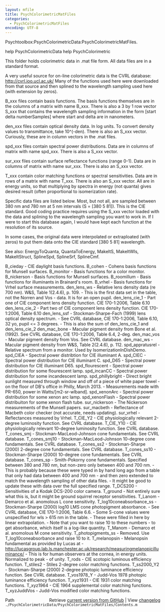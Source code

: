 ```yaml
---
layout: mfile
title: PsychColorimetricMatFiles
categories:
  - PsychColorimetricMatFiles
encoding: UTF-8
---
```


Psychtoolbox:PsychColorimetricData:PsychColorimetricMatFiles.

help PsychColorimetricData
help PsychColorimetric

This folder holds colorimetric data in .mat file form.
All data files are in a standard format.

A very useful source for on-line
colorimetric data is the CVRL database:
  http://cvrl.ioo.ucl.ac.uk/
Many of the functions used here were downloaded from
that source and then splined to the wavelength sampling
used here (with extension by zeros).

  B\_xxx files contain basis functions.  The basis functions themselves
    are in the columns of a matrix with name B\_xxx.  There is also
    a 3 by 1 row vector S\_xxx that contains the wavelength sampling
    information in the form [start delta numberSamples] where start
    and delta are in nanometers.

  den\_xxx files contain optical density data.  In log units.  To
    convert density values to transmittance, take 10^(-den).  There
    is also an S\_xxx vector.  Curiously, these are in column vectors
    in the .mat files.

  spd\_xxx files contain spectral power distributions.  Data are in
    columns of matrix with name spd\_xxx.  There is also a S\_xxx
    vector.

  sur\_xxx files contain surface reflectance functions (range 0-1).  Data
    are in columns of matrix with name sur\_xxx.  There is also an S\_xxx
    vector.

  T\_xxx contain color matching functions or spectral sensitivities.  Data
     are in rows of a matrix with name T\_xxx.  There is also an S\_xxx
     vector.  All are in energy units, so that multiplying by spectra in
     energy (not quanta) gives desired result (often proportional to
     isomerization rate).

 Specific data files are listed below.  Most, but not all, are sampled
 between 380 nm and 780 nm at 5 nm intervals (S = [380 5 81]).  This is
 the CIE standard.  Good coding practice requires using the S\_xxx vector
 loaded with the data and splining to the wavelength sampling you want to work
 in.  If I were to start this database again, I would have kept each function
 at the resolution of its source.

 In some cases, the original data were interpolated or extraploated (with zeros)
 to put them data onto the CIE standard [380 5 81] wavelength.

 See also: EnergyToQuanta, QuantaToEnergy, MakeItS, MakeItWls, MakeItStruct,
   SplineSpd, SplineSrf, SplineCmf.

  B\_cieday            - CIE daylight basis functions.
  B\_cohen             - Cohens basis functions for Munsell surfaces.
  B\_monitor           - Basis functions for a color monitor.
  B\_nickerson         - Basis functions for Munsell surfaces.
  B\_roomillum         - Basis functions for illuminants in Brainard's room.
  B\_vrhel             - Basis functions for Vrhel surface measurements.
  den\_lens\_ws         - Relative lens density data (re 700 nm).  W&S, Table 1(2.4.6), p. 109.
                      \-   This is the first data set in the table, not the Norren and Vos
                      \-   data.  It is for an open pupil.
  den\_lens\_cie\_1      - Part one of CIE component lens density function. CIE 170-1:2006, Table 6.10
  den\_lens\_cie\_2      - Part two of CIE component lens density function. CIE 170-1:2006, Table 6.10
  den\_lens\_ssf        - Stockman-Sharpe-Fach (1999) lens optical density spectrum.
                      \-   See CVRL database, CIE 170-1:2006, Table 6.10, 32 yo, pupil <= 3 degrees.
                      \-   This is also the sum of den\_lens\_cie\_1 and den\_lens\_cie\_2
  den\_mac\_bone        - Macular pigment density from Bone et al. (1992).  See CVRL database, CIE 170-1:2006, Table 6.4, 2-deg.
  den\_mac\_vos         - Macular pigment density from Vos.  See CVRL database.
  den\_mac\_ws          - Macular pigment density from W&S, Table 2(2.4.6), p. 112.
  spd\_appratusrel     - Relative spectrum from a monitor.  Used by IsomerizationInDishDemo.
  spd\_CIEA            - Spectral power distribtion for CIE illuminant A.
  spd\_CIEC            - Spectral power distribution for CIE illuminant C.
  spd\_D65             - Spectral power distribution for CIE illuminant D65.
  spd\_flourescent     - Spectral power distribution for some flourescent lamp.
  spd\_incanCC         - Spectral power distribution for some incandescent lamp.
  spd\_phillybright    - Direct bright sunlight measured through window and off of a piece of white paper towel
                      \-   on the floor of DB's office in Philly, March 2013.
                      \-   Measurements made with PR-650, power in Watts/[m2-sr-wlband].
  spd\_xenonArc        - Spectral power distribution for some xenon arc lamp.
  spd\_xenonFlash      - Spectral power distribuiton for some xenon flash tube.
  sur\_nickerson       - The Nickerson measurements of the Munsell papers.
  sur\_macbeth         - Reflectance of Macbeth color checker (not accurate, needs updating).
  sur\_vrhel           - Reflectances measured by Vrhel.
  T\_CIE\_Y2            - CIE physiologically relevant 2-degree luminosity function.  See CVRL database.
  T\_CIE\_Y10           - CIE physiologically relevant 10-degree luminosity function.  See CVRL database.
  T\_cones\_smj         - Stockman-MacLeod-Johnson cone fundamentals.  See CVRL database.
  T\_cones\_smj10       - Stockman-MacLeod-Johnson 10-degree cone fundamentals.  See CVRL database.
  T\_cones\_ss2         - Stockman-Sharpe (2000) 2-degree cone fundamentals.  See CVRL database.
  T\_cones\_ss10        - Stockman-Sharpe (2000) 10-degree cone fundamentals.  See CVRL database.
  T\_cones\_sp          - Smith-Pokorny cone fundamentals.  Specified between 380 and 780 nm, but non-zero only between 400 and 700 nm.
                      \-   This is probably because these were typed in by hand long ago from a table that only had data between 400 and 700 nm
                      \-   and then zero extended to match the wavelength sampling of other data files.
                      \-   It might be good to update these with data over the full specified range.
  T\_DCS200            - Sensitivities of a Kodak DCS-200 color camera.
  T\_ground            - Not entirely sure what this is, but it might be ground squirrel receptor sensitivities.
  T\_Lanom             - Demarco et al. anomolous L cone sensitivity.
  T\_log10coneabsorbance\_ss - Stockman-Sharpe (2000) log10 LMS cone photopigment absorbance.
                      \-   See CVRL database, CIE 170-1:2006, Table 6.6.
                      \-   Some S-cone values were unspecified for wls \> 615 nm in the table.
                      \-   These were filled in here by linear extrapolation.
                      \-   Note that you want to raise 10 to these numbers
                      \-   to get absorbance, which itself is a log-like quantity.
  T\_Manom             - Demarco et al. anomolous M cone sensitivity.
  T\_photopigments\_ss  - Removed.  Use T\_log10coneabsorbance and raise 10 to it.
  T\_melanopsin        - Melanopsin fundamental as provided by Lucas at
                      \-   http://lucasgroup.lab.ls.manchester.ac.uk/research/measuringmelanopicilluminance/
                      \-   This is for human observers at the cornea, in energy units.  Normalized to peak
                      \-   of unity.
  T\_rods              - CIE scotopic luminous efficiency function.
  T\_stiles2           - Stiles 2-degree color matching functions.
  T\_ss2000\_Y2         - Stockman-Sharpe (2000) 2-degree photopic luminance efficiency function.  See CVRL database.
  T\_vos1978\_Y         - Judd-Vos 1978 photopic luminance efficiency function.
  T\_xyz1931           - CIE 1931 color matching functions.
  T\_xyz1964           - CIE 1964 supplemental color matching functions.
  T\_xyzJuddVos        - Judd-Vos modified color matching functions.


<div class="code_header" style="text-align:right;">
  <span style="float:left;">Path&nbsp;&nbsp;</span> <span class="counter">Retrieve <a href=
  "https://raw.github.com/Psychtoolbox-3/Psychtoolbox-3/beta/./PsychColorimetricData/PsychColorimetricMatFiles/Contents.m">current version from GitHub</a> | View <a href=
  "https://github.com/Psychtoolbox-3/Psychtoolbox-3/commits/beta/./PsychColorimetricData/PsychColorimetricMatFiles/Contents.m">changelog</a></span>
</div>
<div class="code">
  <code>./PsychColorimetricData/PsychColorimetricMatFiles/Contents.m</code>
</div>

